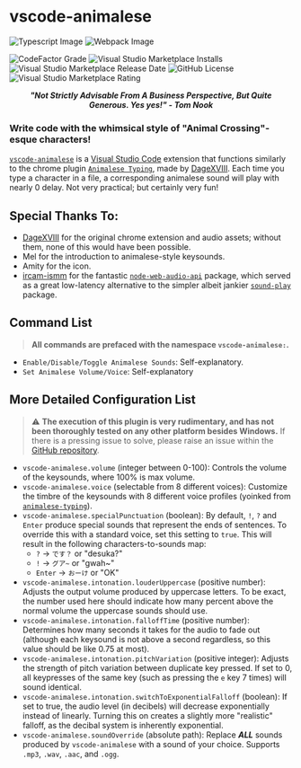 # vscode-animalese

![Typescript Image](https://img.shields.io/badge/TypeScript-007ACC?style=for-the-badge&logo=typescript&logoColor=white) ![Webpack Image](https://img.shields.io/badge/Webpack-8DD6F9?style=for-the-badge&logo=Webpack&logoColor=white)

![CodeFactor Grade](https://img.shields.io/codefactor/grade/github/esv-sweetplum/vscode-animalese) ![Visual Studio Marketplace Installs](https://img.shields.io/visual-studio-marketplace/i/AidanHsiao.vscode-animalese?style=plastic&color=%23e0d0b4) ![Visual Studio Marketplace Release Date](https://img.shields.io/visual-studio-marketplace/release-date/AidanHsiao.vscode-animalese) ![GitHub License](https://img.shields.io/github/license/esv-sweetplum/vscode-animalese) ![Visual Studio Marketplace Rating](https://img.shields.io/visual-studio-marketplace/stars/AidanHsiao.vscode-animalese)

<center><i><b> "Not Strictly Advisable From A Business Perspective, But Quite Generous. Yes yes!"  - Tom Nook</b></i></center>

### Write code with the whimsical style of "Animal Crossing"-esque characters!

[`vscode-animalese`](https://marketplace.visualstudio.com/items?itemName=AidanHsiao.vscode-animalese) is a [Visual Studio Code](https://code.visualstudio.com/) extension that functions similarly to the chrome plugin [`Animalese Typing`](https://chromewebstore.google.com/detail/animalese-typing/djbgadolfboockbofalipohdncimebic?hl=en), made by [DageXVIII](https://github.com/joshxviii). Each time you type a character in a file, a corresponding animalese sound will play with nearly 0 delay. Not very practical; but certainly very fun!

## Special Thanks To:

-   [DageXVIII](https://github.com/joshxviii/animalese-typing) for the original chrome extension and audio assets; without them, none of this would have been possible.
-   Mel for the introduction to animalese-style keysounds.
-   Amity for the icon.
-   [ircam-ismm](https://github.com/ircam-ismm) for the fantastic [`node-web-audio-api`](https://www.npmjs.com/package/node-web-audio-api) package, which served as a great low-latency alternative to the simpler albeit jankier [`sound-play`](https://www.npmjs.com/package/sound-play) package.

## Command List

> **All commands are prefaced with the namespace `vscode-animalese:`.**

-   `Enable/Disable/Toggle Animalese Sounds`: Self-explanatory.
-   `Set Animalese Volume/Voice`: Self-explanatory

## More Detailed Configuration List

> ⚠️ **The execution of this plugin is very rudimentary, and has not been thoroughly tested on any other platform besides Windows.** If there is a pressing issue to solve, please raise an issue within the [GitHub repository](https://github.com/ESV-Sweetplum/vscode-animalese).

-   `vscode-animalese.volume` (integer between 0-100): Controls the volume of the keysounds, where 100% is max volume.
-   `vscode-animalese.voice` (selectable from 8 different voices): Customize the timbre of the keysounds with 8 different voice profiles (yoinked from [`animalese-typing`](https://www.npmjs.com/package/sound-play)).
-   `vscode-animalese.specialPunctuation` (boolean): By default, `!`, `?` and `Enter` produce special sounds that represent the ends of sentences. To override this with a standard voice, set this setting to `true`. This will result in the following characters-to-sounds map:
    -   `?` -> `です？` or "desuka?"
    -   `!` -> `グア~` or "gwah~"
    -   `Enter` -> `おーけ` or "OK"
-   `vscode-animalese.intonation.louderUppercase` (positive number): Adjusts the output volume produced by uppercase letters. To be exact, the number used here should indicate how many percent above the normal volume the uppercase sounds should use.
-   `vscode-animalese.intonation.falloffTime` (positive number): Determines how many seconds it takes for the audio to fade out (although each keysound is not above a second regardless, so this value should be like 0.75 at most).
-   `vscode-animalese.intonation.pitchVariation` (positive integer): Adjusts the strength of pitch variation between duplicate key pressed. If set to 0, all keypresses of the same key (such as pressing the `e` key 7 times) will sound identical.
-   `vscode-animalese.intonation.switchToExponentialFalloff` (boolean): If set to true, the audio level (in decibels) will decrease exponentially instead of linearly. Turning this on creates a slightly more "realistic" falloff, as the decibal system is inherently exponential.
-   `vscode-animalese.soundOverride` (absolute path): Replace **_ALL_** sounds produced by `vscode-animalese` with a sound of your choice. Supports `.mp3`, `.wav`, `.aac`, and `.ogg`.
